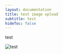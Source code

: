 ```yaml
---
layout: documentation
title: test image upload
subtitle: test
hideToc: false
---
```

test

![test](/images/booster-logo.png "test")